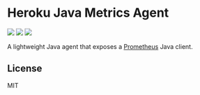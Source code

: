 # Heroku Java Metrics Agent
[![](https://badgen.net/github/license/heroku/heroku-java-metrics-agent)](LICENSE)
[![](https://badgen.net/maven/v/maven-central/com.heroku.agent/heroku-java-metrics-agent)](https://search.maven.org/artifact/com.heroku.agent/heroku-java-metrics-agent)
[![](https://badgen.net/circleci/github/heroku/heroku-java-metrics-agent/main)](https://circleci.com/gh/heroku/heroku-java-metrics-agent/tree/main)

A lightweight Java agent that exposes a [Prometheus](https://prometheus.io) Java client.

## License

MIT
